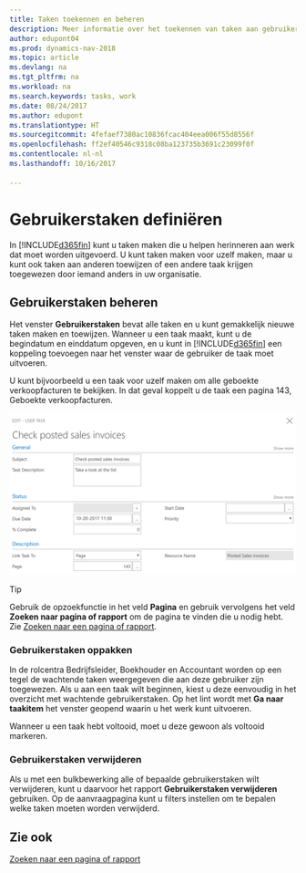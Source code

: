 ```yaml
---
title: Taken toekennen en beheren
description: Meer informatie over het toekennen van taken aan gebruikers, zoals uw accountant, in Dynamics NAV
author: edupont04
ms.prod: dynamics-nav-2018
ms.topic: article
ms.devlang: na
ms.tgt_pltfrm: na
ms.workload: na
ms.search.keywords: tasks, work
ms.date: 08/24/2017
ms.author: edupont
ms.translationtype: HT
ms.sourcegitcommit: 4fefaef7380ac10836fcac404eea006f55d8556f
ms.openlocfilehash: ff2ef40546c9318c08ba123735b3691c23099f0f
ms.contentlocale: nl-nl
ms.lasthandoff: 10/16/2017

---
```

# <a name="defining-user-tasks"></a>Gebruikerstaken definiëren
In [!INCLUDE[d365fin](includes/d365fin_md.md)] kunt u taken maken die u helpen herinneren aan werk dat moet worden uitgevoerd. U kunt taken maken voor uzelf maken, maar u kunt ook taken aan anderen toewijzen of een andere taak krijgen toegewezen door iemand anders in uw organisatie.  

## <a name="managing-user-tasks"></a>Gebruikerstaken beheren
Het venster **Gebruikerstaken** bevat alle taken en u kunt gemakkelijk nieuwe taken maken en toewijzen. Wanneer u een taak maakt, kunt u de begindatum en einddatum opgeven, en u kunt in [!INCLUDE[d365fin](includes/d365fin_md.md)] een koppeling toevoegen naar het venster waar de gebruiker de taak moet uitvoeren.  

U kunt bijvoorbeeld u een taak voor uzelf maken om alle geboekte verkoopfacturen te bekijken. In dat geval koppelt u de taak een pagina 143, Geboekte verkoopfacturen.  

![Voorbeeld van een gebruikerstaak](media/across-user-tasks/sample-user-task.png "Voorbeeld van een gebruikerstaak")

> [!TIP]  
>  Gebruik de opzoekfunctie in het veld **Pagina** en gebruik vervolgens het veld **Zoeken naar pagina of rapport** om de pagina te vinden die u nodig hebt. Zie [Zoeken naar een pagina of rapport](ui-search.md).  

### <a name="picking-up-user-tasks"></a>Gebruikerstaken oppakken
In de rolcentra Bedrijfsleider, Boekhouder en Accountant worden op een tegel de wachtende taken weergegeven die aan deze gebruiker zijn toegewezen. Als u aan een taak wilt beginnen, kiest u deze eenvoudig in het overzicht met wachtende gebruikerstaken. Op het lint wordt met **Ga naar taakitem** het venster geopend waarin u het werk kunt uitvoeren.  

Wanneer u een taak hebt voltooid, moet u deze gewoon als voltooid markeren.  

### <a name="deleting-user-tasks"></a>Gebruikerstaken verwijderen
Als u met een bulkbewerking alle of bepaalde gebruikerstaken wilt verwijderen, kunt u daarvoor het rapport **Gebruikerstaken verwijderen** gebruiken. Op de aanvraagpagina kunt u filters instellen om te bepalen welke taken moeten worden verwijderd.  

## <a name="see-also"></a>Zie ook
[Zoeken naar een pagina of rapport](ui-search.md)  

